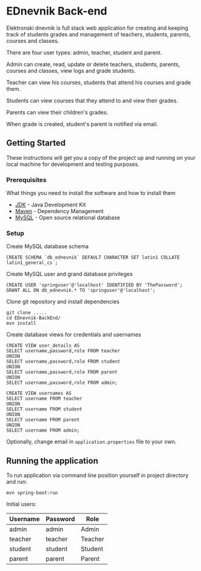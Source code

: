 # EDnevnik Back-end

Elektronski dnevnik is full stack web application for creating and keeping track of students grades and management of teachers, students, parents, courses and classes.

There are four user types: admin, teacher, student and parent.

Admin can create, read, update or delete teachers, students, parents, courses and classes, view logs and grade students.

Teacher can view his courses, students that attend his courses and grade them.

Students can view courses that they attend to and view their grades.

Parents can view their children's grades.

When grade is created, student's parent is notified via email.



## Getting Started

These instructions will get you a copy of the project up and running on your local machine for development and testing purposes.

### Prerequisites

What things you need to install the software and how to install them

* [JDK](http://www.oracle.com/technetwork/java/javase/downloads/jdk8-downloads-2133151.html) - Java Development Kit
* [Maven](https://maven.apache.org/) - Dependency Management 
* [MySQL](https://www.mysql.com/downloads/) - Open source relational database

### Setup
Create MySQL database schema
```
CREATE SCHEMA `db_ednevnik` DEFAULT CHARACTER SET latin1 COLLATE latin1_general_cs ;
```
Create MySQL user and grand database privileges
```
CREATE USER 'springuser'@'localhost' IDENTIFIED BY 'ThePassword';
GRANT ALL ON db_ednevnik.* TO 'springuser'@'localhost';
```
Clone git repository and install dependencies

```
git clone .....
cd EDnevnik-BackEnd/
mvn install
```

Create database views for credentials and usernames

```
CREATE VIEW user_details AS
SELECT username,password,role FROM teacher
UNION
SELECT username,password,role FROM student
UNION
SELECT username,password,role FROM parent
UNION
SELECT username,password,role FROM admin;
```
```
CREATE VIEW usernames AS
SELECT username FROM teacher
UNION
SELECT username FROM student
UNION
SELECT username FROM parent
UNION
SELECT username FROM admin;
```
Optionally, change email in `application.properties` file to your own.
## Running the application

To run application via command line position yourself in project directory and run:
```
mvn spring-boot:run
```
Initial users:

| Username | Password | Role    |
|----------|----------|---------|
| admin    | admin    | Admin   |
| teacher  | teacher  | Teacher |
| student  | student  | Student |
| parent   | parent   | Parent  |
